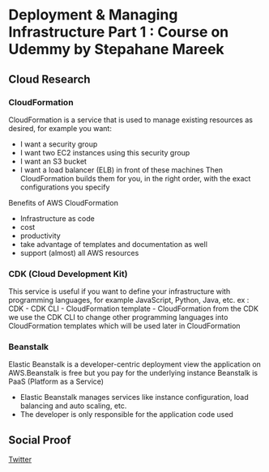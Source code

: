 
# Deployment & Managing Infrastructure Part 1 : Course on Udemmy by Stepahane Mareek


## Cloud Research
### CloudFormation 
CloudFormation is a service that is used to manage existing resources as desired, for example you want:
- I want a security group
- I want two EC2 instances using this security group
- I want an S3 bucket
- I want a load balancer (ELB) in front of these machines
Then CloudFormation builds them for you, in the right order, with the exact configurations you specify

Benefits of AWS CloudFormation 
- Infrastructure as code
- cost 
- productivity
- take advantage of templates and documentation as well
- support (almost) all AWS resources 

### CDK (Cloud Development Kit)
This service is useful if you want to define your infrastructure with programming languages, for example JavaScript, Python, Java, etc.
ex : CDK - CDK CLI - CloudFormation template - CloudFormation
from the CDK we use the CDK CLI to change other programming languages into CloudFormation templates which will be used later in CloudFormation

### Beanstalk
Elastic Beanstalk is a developer-centric deployment view the application on AWS.Beanstalk is free but you pay for the underlying instance
Beanstalk is PaaS (Platform as a Service)

- Elastic Beanstalk manages services like instance configuration, load balancing and auto scaling, etc.
- The developer is only responsible for the application code used




## Social Proof

[Twitter](https://twitter.com/tiaradwim1306/status/1616286971986612225)
